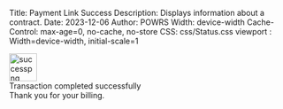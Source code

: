 Title: Payment Link Success
Description: Displays information about a contract.
Date: 2023-12-06
Author: POWRS
Width: device-width
Cache-Control: max-age=0, no-cache, no-store
CSS: css/Status.css
viewport : Width=device-width, initial-scale=1

<main class="border-radius">
<meta name="viewport" content="width=device-width, initial-scale=1" />
 <div class="container">
        <div class="messageContainer messageContainer_width">
            <div class="imageContainer">
                <img src="../resources/success_green.png" alt="successpng" width="50" />
            </div>
            <div class="textHeader">
                <span>Transaction completed successfully</span>
            </div>
            <div class="textBody">
                <span>Thank you for your billing.</span>
            </div>
        </div>
    </div>
</main>